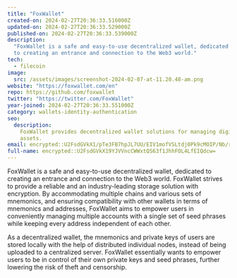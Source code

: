 ```yaml
---
title: "FoxWallet"
created-on: 2024-02-27T20:36:33.516000Z
updated-on: 2024-02-27T20:36:33.529000Z
published-on: 2024-02-27T20:36:33.539000Z
description:
  "FoxWallet is a safe and easy-to-use decentralized wallet, dedicated
  to creating an entrance and connection to the Web3 world."
tech:
  - filecoin
image:
  src: /assets/images/screenshot-2024-02-07-at-11.20.48-am.png
website: "https://foxwallet.com/en"
repo: https://github.com/foxwallet
twitter: "https://twitter.com/FoxWallet"
year-joined: 2024-02-27T20:36:33.551000Z
category: wallets-identity-authentication
seo:
  description:
    FoxWallet provides decentralized wallet solutions for managing digital
    assets.
email: encrypted::U2FsdGVkX1/pTe3FB7hpJL7UU/EIV1mofVSLtdj0Pk9cMOIP/Nb/rfiGf8XdBP9f
full-name: encrypted::U2FsdGVkX19YJVVncCWWxtQS63f1JhhFOL4LfEIQdcw=
---
```


FoxWallet is a safe and easy-to-use decentralized wallet, dedicated to creating an entrance and connection to the Web3 world. FoxWallet strives to provide a reliable and an industry-leading storage solution with encryption. By accommodating multiple chains and various sets of mnemonics, and ensuring compatibility with other wallets in terms of mnemonics and addresses, FoxWallet aims to empower users in conveniently managing multiple accounts with a single set of seed phrases while keeping every address independent of each other.

As a decentralized wallet, the mnemonics and private keys of users are stored locally with the help of distributed individual nodes, instead of being uploaded to a centralized server. FoxWallet essentially wants to empower users to be in control of their own private keys and seed phrases, further lowering the risk of theft and censorship.
